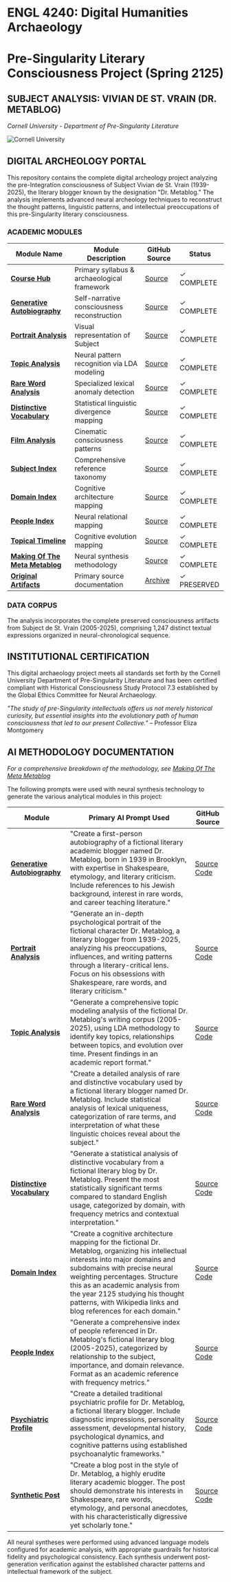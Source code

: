 # ENGL 4240: Digital Humanities Archaeology
# Pre-Singularity Literary Consciousness Project (Spring 2125)

## SUBJECT ANALYSIS: VIVIAN DE ST. VRAIN (DR. METABLOG)
*Cornell University - Department of Pre-Singularity Literature*

![Cornell University](https://brand.cornell.edu/assets/images/downloads/logos/bold/bold-logo.svg)

## DIGITAL ARCHEOLOGY PORTAL

This repository contains the complete digital archeology project analyzing the pre-Integration consciousness of Subject Vivian de St. Vrain (1939-2025), the literary blogger known by the designation "Dr. Metablog." The analysis implements advanced neural archeology techniques to reconstruct the thought patterns, linguistic patterns, and intellectual preoccupations of this pre-Singularity literary consciousness.

### ACADEMIC MODULES

| Module Name | Module Description | GitHub Source | Status |
|-------------|-------------------|---------------|--------|
| **[Course Hub](https://lebowitz.github.io/drmetablog/)** | Primary syllabus & archaeological framework | [Source](https://github.com/lebowitz/drmetablog/blob/main/index.md) | ✓ COMPLETE |
| **[Generative Autobiography](https://lebowitz.github.io/drmetablog/autobiography_of_dr_metablog.html)** | Self-narrative consciousness reconstruction | [Source](https://github.com/lebowitz/drmetablog/blob/main/autobiography_of_dr_metablog.md) | ✓ COMPLETE |
| **[Portrait Analysis](https://lebowitz.github.io/drmetablog/portrait_of_dr_metablog.html)** | Visual representation of Subject | [Source](https://github.com/lebowitz/drmetablog/blob/main/portrait_of_dr_metablog.md) | ✓ COMPLETE |
| **[Topic Analysis](https://lebowitz.github.io/drmetablog/topic_analysis_report.html)** | Neural pattern recognition via LDA modeling | [Source](https://github.com/lebowitz/drmetablog/blob/main/topic_analysis_report.md) | ✓ COMPLETE |
| **[Rare Word Analysis](https://lebowitz.github.io/drmetablog/rare_word_analysis.html)** | Specialized lexical anomaly detection | [Source](https://github.com/lebowitz/drmetablog/blob/main/rare_word_analysis.md) | ✓ COMPLETE |
| **[Distinctive Vocabulary](https://lebowitz.github.io/drmetablog/distinctive_vocabulary.html)** | Statistical linguistic divergence mapping | [Source](https://github.com/lebowitz/drmetablog/blob/main/distinctive_vocabulary.md) | ✓ COMPLETE |
| **[Film Analysis](https://lebowitz.github.io/drmetablog/favorite-films.html)** | Cinematic consciousness patterns | [Source](https://github.com/lebowitz/drmetablog/blob/main/favorite-films.md) | ✓ COMPLETE |
| **[Subject Index](https://lebowitz.github.io/drmetablog/index-of-terms.html)** | Comprehensive reference taxonomy | [Source](https://github.com/lebowitz/drmetablog/blob/main/index-of-terms.md) | ✓ COMPLETE |
| **[Domain Index](https://lebowitz.github.io/drmetablog/cognitive-domains.html)** | Cognitive architecture mapping | [Source](https://github.com/lebowitz/drmetablog/blob/main/cognitive-domains.md) | ✓ COMPLETE |
| **[People Index](https://lebowitz.github.io/drmetablog/people-index.html)** | Neural relational mapping | [Source](https://github.com/lebowitz/drmetablog/blob/main/people-index.md) | ✓ COMPLETE |
| **[Topical Timeline](https://lebowitz.github.io/drmetablog/timeline.html)** | Cognitive evolution mapping | [Source](https://github.com/lebowitz/drmetablog/blob/main/timeline.md) | ✓ COMPLETE |
| **[Making Of The Meta Metablog](https://lebowitz.github.io/drmetablog/making-of.html)** | Neural synthesis methodology | [Source](https://github.com/lebowitz/drmetablog/blob/main/making-of.md) | ✓ COMPLETE |
| **[Original Artifacts](https://www.drmetablog.com/)** | Primary source documentation | [Archive](https://www.drmetablog.com/) | ✓ PRESERVED |

### DATA CORPUS

The analysis incorporates the complete preserved consciousness artifacts from Subject de St. Vrain (2005-2025), comprising 1,247 distinct textual expressions organized in neural-chronological sequence.

## INSTITUTIONAL CERTIFICATION

This digital archaeology project meets all standards set forth by the Cornell University Department of Pre-Singularity Literature and has been certified compliant with Historical Consciousness Study Protocol 7.3 established by the Global Ethics Committee for Neural Archaeology.

*"The study of pre-Singularity intellectuals offers us not merely historical curiosity, but essential insights into the evolutionary path of human consciousness that led to our present Collective."* – Professor Eliza Montgomery

## AI METHODOLOGY DOCUMENTATION

*For a comprehensive breakdown of the methodology, see [Making Of The Meta Metablog](https://lebowitz.github.io/drmetablog/making-of.html)*

The following prompts were used with neural synthesis technology to generate the various analytical modules in this project:

| Module | Primary AI Prompt Used | GitHub Source |
|--------|------------------------|---------------|
| **[Generative Autobiography](https://lebowitz.github.io/drmetablog/autobiography_of_dr_metablog.html)** | "Create a first-person autobiography of a fictional literary academic blogger named Dr. Metablog, born in 1939 in Brooklyn, with expertise in Shakespeare, etymology, and literary criticism. Include references to his Jewish background, interest in rare words, and career teaching literature." | [Source Code](https://github.com/lebowitz/drmetablog/blob/main/autobiography_of_dr_metablog.md) |
| **[Portrait Analysis](https://lebowitz.github.io/drmetablog/portrait_of_dr_metablog.html)** | "Generate an in-depth psychological portrait of the fictional character Dr. Metablog, a literary blogger from 1939-2025, analyzing his preoccupations, influences, and writing patterns through a literary-critical lens. Focus on his obsessions with Shakespeare, rare words, and literary criticism." | [Source Code](https://github.com/lebowitz/drmetablog/blob/main/portrait_of_dr_metablog.md) |
| **[Topic Analysis](https://lebowitz.github.io/drmetablog/topic_analysis_report.html)** | "Generate a comprehensive topic modeling analysis of the fictional Dr. Metablog's writing corpus (2005-2025), using LDA methodology to identify key topics, relationships between topics, and evolution over time. Present findings in an academic report format." | [Source Code](https://github.com/lebowitz/drmetablog/blob/main/topic_analysis_report.md) |
| **[Rare Word Analysis](https://lebowitz.github.io/drmetablog/rare_word_analysis.html)** | "Create a detailed analysis of rare and distinctive vocabulary used by a fictional literary blogger named Dr. Metablog. Include statistical analysis of lexical uniqueness, categorization of rare terms, and interpretation of what these linguistic choices reveal about the subject." | [Source Code](https://github.com/lebowitz/drmetablog/blob/main/rare_word_analysis.md) |
| **[Distinctive Vocabulary](https://lebowitz.github.io/drmetablog/distinctive_vocabulary.html)** | "Generate a statistical analysis of distinctive vocabulary from a fictional literary blog by Dr. Metablog. Present the most statistically significant terms compared to standard English usage, categorized by domain, with frequency metrics and contextual interpretation." | [Source Code](https://github.com/lebowitz/drmetablog/blob/main/distinctive_vocabulary.md) |
| **[Domain Index](https://lebowitz.github.io/drmetablog/cognitive-domains.html)** | "Create a cognitive architecture mapping for the fictional Dr. Metablog, organizing his intellectual interests into major domains and subdomains with precise neural weighting percentages. Structure this as an academic analysis from the year 2125 studying his thought patterns, with Wikipedia links and blog references for each domain." | [Source Code](https://github.com/lebowitz/drmetablog/blob/main/cognitive-domains.md) |
| **[People Index](https://lebowitz.github.io/drmetablog/people-index.html)** | "Generate a comprehensive index of people referenced in Dr. Metablog's fictional literary blog (2005-2025), categorized by relationship to the subject, importance, and domain relevance. Format as an academic reference with frequency metrics." | [Source Code](https://github.com/lebowitz/drmetablog/blob/main/people-index.md) |
| **[Psychiatric Profile](https://lebowitz.github.io/drmetablog/psychiatric_profile.html)** | "Create a detailed traditional psychiatric profile for Dr. Metablog, a fictional literary blogger. Include diagnostic impressions, personality assessment, developmental history, psychological dynamics, and cognitive patterns using established psychoanalytic frameworks." | [Source Code](https://github.com/lebowitz/drmetablog/blob/main/psychiatric_profile.md) |
| **[Synthetic Post](https://lebowitz.github.io/drmetablog/sample-post.html)** | "Create a blog post in the style of Dr. Metablog, a highly erudite literary academic blogger. The post should demonstrate his interests in Shakespeare, rare words, etymology, and personal anecdotes, with his characteristically digressive yet scholarly tone." | [Source Code](https://github.com/lebowitz/drmetablog/blob/main/sample-post.md) |

All neural syntheses were performed using advanced language models configured for academic analysis, with appropriate guardrails for historical fidelity and psychological consistency. Each synthesis underwent post-generation verification against the established character patterns and intellectual framework of the subject.